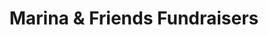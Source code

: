 ---
title: "Marina & Friends Fundraisers"
url: /bristol/marina-und-friends-fundraisers/
shop: Gebrauchtwaren
---